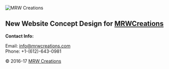 ![MRW Creations](https://mrwcreations.org/wp-content/uploads/2017/03/NewLogo-300x120.jpg)

## New Website Concept Design for [MRWCreations](https://mrwcreations.org)

**Contact Info:**

Email: [info@mrwcreations.com](info@mrwcreations.com)  
Phone: +1-(612)-643-0981  

&copy; 2016-17 [MRW Creations](https://www.mrwcreations.org)

